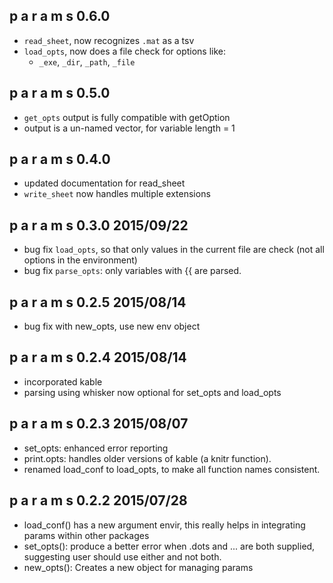 p a r a m s    0.6.0
------------------------------------------------
- `read_sheet`, now recognizes `.mat` as a tsv
- `load_opts`, now does a file check for options like:
  - `_exe`, `_dir`, `_path`, `_file`

p a r a m s    0.5.0
------------------------------------------------
- `get_opts` output is fully compatible with getOption
- output is a un-named vector, for variable length = 1

p a r a m s    0.4.0
------------------------------------------------
- updated documentation for read_sheet
- `write_sheet` now handles multiple extensions

p a r a m s    0.3.0    2015/09/22
------------------------------------------------
- bug fix `load_opts`, so that only values in the 
 current file are check (not all options in the environment)
- bug fix `parse_opts`: only variables with {{ are parsed.

p a r a m s    0.2.5    2015/08/14
------------------------------------------------
- bug fix with new_opts, use new env object

p a r a m s    0.2.4    2015/08/14
------------------------------------------------
- incorporated kable
- parsing using whisker now optional for set_opts and load_opts

p a r a m s    0.2.3    2015/08/07
------------------------------------------------
- set_opts: enhanced error reporting
- print.opts: handles older versions of kable (a knitr function).
- renamed load_conf to load_opts, to make all function names consistent.

p a r a m s    0.2.2    2015/07/28
------------------------------------------------
- load_conf() has a new argument envir, this really helps
in integrating params within other packages
- set_opts(): produce a better error when .dots and ...
are both supplied, suggesting user should use either and
not both.
- new_opts(): Creates a new object for managing params

